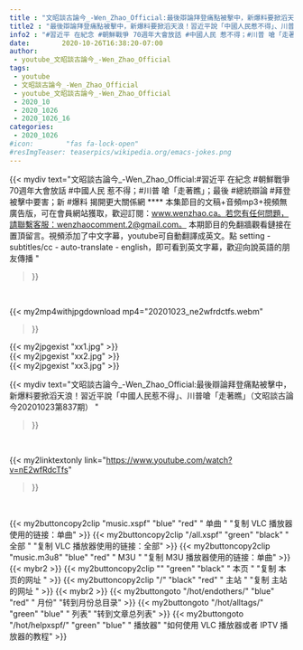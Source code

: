 ```yaml
---
title : "文昭談古論今_-Wen_Zhao_Official:最後辯論拜登痛點被擊中，新爆料要掀滔天浪！習近平說「中國人民惹不得」、川普嗆「走著瞧」（文昭談古論今20201023第837期） "
title2 : "最後辯論拜登痛點被擊中，新爆料要掀滔天浪！習近平說「中國人民惹不得」、川普嗆「走著瞧」（文昭談古論今20201023第837期） "
info2 : "#習近平 在紀念 #朝鮮戰爭 70週年大會放話 #中國人民 惹不得；#川普 嗆「走著瞧」；最後 #總統辯論 #拜登 被擊中要害；新 #爆料 揭開更大關係網 **** 本集節目的文稿+音頻mp3+視頻無廣告版，可在會員網站獲取，歡迎訂閱：www.wenzhao.ca。若您有任何問題，請聯繫客服：wenzhaocomment.2@gmail.com。 本期節目的免翻牆觀看鏈接在置頂留言。視頻添加了中文字幕，youtube可自動翻譯成英文。點 setting - subtitles/cc - auto-translate - english，即可看到英文字幕，歡迎向說英語的朋友傳播 "
date:        2020-10-26T16:38:20-07:00
author:
 - youtube_文昭談古論今_-Wen_Zhao_Official
tags:
 - youtube
 - 文昭談古論今_-Wen_Zhao_Official
 - youtube_文昭談古論今_-Wen_Zhao_Official
 - 2020_10
 - 2020_1026
 - 2020_1026_16
categories:
 - 2020_1026
#icon:        "fas fa-lock-open"
#resImgTeaser: teaserpics/wikipedia.org/emacs-jokes.png
---
```


{{< mydiv text="文昭談古論今_-Wen_Zhao_Official:#習近平 在紀念 #朝鮮戰爭 70週年大會放話 #中國人民 惹不得；#川普 嗆「走著瞧」；最後 #總統辯論 #拜登 被擊中要害；新 #爆料 揭開更大關係網 **** 本集節目的文稿+音頻mp3+視頻無廣告版，可在會員網站獲取，歡迎訂閱：www.wenzhao.ca。若您有任何問題，請聯繫客服：wenzhaocomment.2@gmail.com。 本期節目的免翻牆觀看鏈接在置頂留言。視頻添加了中文字幕，youtube可自動翻譯成英文。點 setting - subtitles/cc - auto-translate - english，即可看到英文字幕，歡迎向說英語的朋友傳播 "
>}}
<br>


{{< my2mp4withjpgdownload mp4="20201023_ne2wfrdctfs.webm"
>}}

{{< my2jpgexist "xx1.jpg" >}}<br>
{{< my2jpgexist "xx2.jpg" >}}<br>
{{< my2jpgexist "xx3.jpg" >}}<br>



{{< mydiv text="文昭談古論今_-Wen_Zhao_Official:最後辯論拜登痛點被擊中，新爆料要掀滔天浪！習近平說「中國人民惹不得」、川普嗆「走著瞧」（文昭談古論今20201023第837期） "
>}}
<br>

{{< my2linktextonly link="https://www.youtube.com/watch?v=nE2wfRdcTfs"
>}}


<br>

{{< my2buttoncopy2clip "music.xspf"        "blue"   "red"    " 单曲 "  "复制 VLC 播放器使用的链接：单曲" >}} {{< my2buttoncopy2clip "/all.xspf"         "green"  "black"  " 全部 "  "复制 VLC 播放器使用的链接：全部" >}} {{< my2buttoncopy2clip "music.m3u8"        "blue"   "red"    " M3U  "    "复制 M3U 播放器使用的链接：单曲" >}} {{< mybr2 >}} {{< my2buttoncopy2clip ""                  "green"  "black"  " 本页 "    "复制 本页的网址 " >}} {{< my2buttoncopy2clip "/"                 "black"  "red"    " 主站 "    "复制 主站的网址 " >}} {{< mybr2 >}} {{< my2buttongoto      "/hot/endothers/"   "blue"   "red"    " 月份"   "转到月份总目录" >}} {{< my2buttongoto      "/hot/alltags/"     "green"  "blue"   " 列表"   "转到文章总列表" >}} {{< my2buttongoto      "/hot/helpxspf/"    "green"  "blue"   " 播放器" "如何使用 VLC 播放器或者 IPTV 播放器的教程" >}} 
